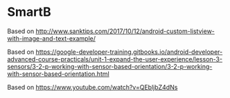 # SmartB
Based on http://www.sanktips.com/2017/10/12/android-custom-listview-with-image-and-text-example/


Based on https://google-developer-training.gitbooks.io/android-developer-advanced-course-practicals/unit-1-expand-the-user-experience/lesson-3-sensors/3-2-p-working-with-sensor-based-orientation/3-2-p-working-with-sensor-based-orientation.html

Based on https://www.youtube.com/watch?v=QEbljbZ4dNs
